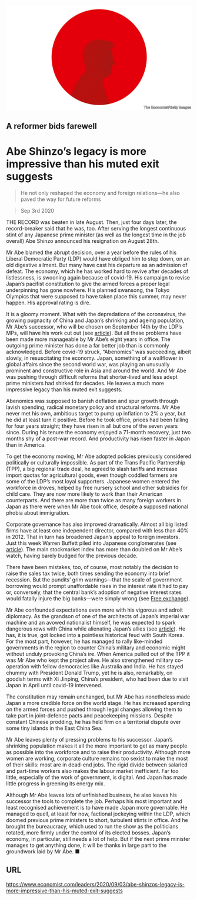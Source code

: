 ![](./images/20200905_LDD002_0.jpg)

## A reformer bids farewell

# Abe Shinzo’s legacy is more impressive than his muted exit suggests

> He not only reshaped the economy and foreign relations—he also paved the way for future reforms

> Sep 3rd 2020

THE RECORD was beaten in late August. Then, just four days later, the record-breaker said that he was, too. After serving the longest continuous stint of any Japanese prime minister (as well as the longest time in the job overall) Abe Shinzo announced his resignation on August 28th.

Mr Abe blamed the abrupt decision, over a year before the rules of his Liberal Democratic Party (LDP) would have obliged him to step down, on an old digestive ailment. But many have cast his departure as an admission of defeat. The economy, which he has worked hard to revive after decades of listlessness, is swooning again because of covid-19. His campaign to revise Japan’s pacifist constitution to give the armed forces a proper legal underpinning has gone nowhere. His planned swansong, the Tokyo Olympics that were supposed to have taken place this summer, may never happen. His approval rating is dire.

It is a gloomy moment. What with the depredations of the coronavirus, the growing pugnacity of China and Japan’s shrinking and ageing population, Mr Abe’s successor, who will be chosen on September 14th by the LDP’s MPs, will have his work cut out (see [article](https://www.economist.com//asia/2020/09/03/abe-shinzo-has-left-an-impressive-legacy)). But all these problems have been made more manageable by Mr Abe’s eight years in office. The outgoing prime minister has done a far better job than is commonly acknowledged. Before covid-19 struck, “Abenomics” was succeeding, albeit slowly, in resuscitating the economy. Japan, something of a wallflower in global affairs since the second world war, was playing an unusually prominent and constructive role in Asia and around the world. And Mr Abe was pushing through difficult reforms that shorter-lived and less adept prime ministers had shirked for decades. He leaves a much more impressive legacy than his muted exit suggests.

Abenomics was supposed to banish deflation and spur growth through lavish spending, radical monetary policy and structural reforms. Mr Abe never met his own, ambitious target to pump up inflation to 2% a year, but he did at least turn it positive. Before he took office, prices had been falling for four years straight; they have risen in all but one of the seven years since. During his tenure the economy enjoyed a 71-month recovery, just two months shy of a post-war record. And productivity has risen faster in Japan than in America.

To get the economy moving, Mr Abe adopted policies previously considered politically or culturally impossible. As part of the Trans Pacific Partnership (TPP), a big regional trade deal, he agreed to slash tariffs and increase import quotas for agricultural goods, even though coddled farmers are some of the LDP’s most loyal supporters. Japanese women entered the workforce in droves, helped by free nursery school and other subsidies for child care. They are now more likely to work than their American counterparts. And there are more than twice as many foreign workers in Japan as there were when Mr Abe took office, despite a supposed national phobia about immigration.

Corporate governance has also improved dramatically. Almost all big listed firms have at least one independent director, compared with less than 40% in 2012. That in turn has broadened Japan’s appeal to foreign investors. Just this week Warren Buffett piled into Japanese conglomerates (see [article](https://www.economist.com//node/21791413)). The main stockmarket index has more than doubled on Mr Abe’s watch, having barely budged for the previous decade.

There have been mistakes, too, of course, most notably the decision to raise the sales tax twice, both times sending the economy into brief recession. But the pundits’ grim warnings—that the scale of government borrowing would prompt unaffordable rises in the interest rate it had to pay or, conversely, that the central bank’s adoption of negative interest rates would fatally injure the big banks—were simply wrong (see [Free exchange](https://www.economist.com//node/21791407)).

Mr Abe confounded expectations even more with his vigorous and adroit diplomacy. As the grandson of one of the architects of Japan’s imperial war machine and an avowed nationalist himself, he was expected to spark dangerous rows with China while alienating Japan’s allies (see [article](https://www.economist.com//books-and-arts/2020/09/03/a-timely-comprehensive-biography-of-abe-shinzo)). He has, it is true, got locked into a pointless historical feud with South Korea. For the most part, however, he has managed to rally like-minded governments in the region to counter China’s military and economic might without unduly provoking China’s ire. When America pulled out of the TPP it was Mr Abe who kept the project alive. He also strengthened military co-operation with fellow democracies like Australia and India. He has stayed chummy with President Donald Trump, yet he is also, remarkably, on goodish terms with Xi Jinping, China’s president, who had been due to visit Japan in April until covid-19 intervened.

The constitution may remain unchanged, but Mr Abe has nonetheless made Japan a more credible force on the world stage. He has increased spending on the armed forces and pushed through legal changes allowing them to take part in joint-defence pacts and peacekeeping missions. Despite constant Chinese prodding, he has held firm on a territorial dispute over some tiny islands in the East China Sea.

Mr Abe leaves plenty of pressing problems to his successor. Japan’s shrinking population makes it all the more important to get as many people as possible into the workforce and to raise their productivity. Although more women are working, corporate culture remains too sexist to make the most of their skills: most are in dead-end jobs. The rigid divide between salaried and part-time workers also makes the labour market inefficient. Far too little, especially of the work of government, is digital. And Japan has made little progress in greening its energy mix.

Although Mr Abe leaves lots of unfinished business, he also leaves his successor the tools to complete the job. Perhaps his most important and least recognised achievement is to have made Japan more governable. He managed to quell, at least for now, factional jockeying within the LDP, which doomed previous prime ministers to short, turbulent stints in office. And he brought the bureaucracy, which used to run the show as the politicians rotated, more firmly under the control of its elected bosses. Japan’s economy, in particular, still needs a lot of help. But if the next prime minister manages to get anything done, it will be thanks in large part to the groundwork laid by Mr Abe. ■

## URL

https://www.economist.com/leaders/2020/09/03/abe-shinzos-legacy-is-more-impressive-than-his-muted-exit-suggests
